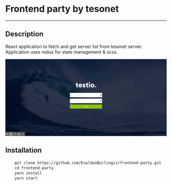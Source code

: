 # Frontend party by tesonet

---

## Description

React application to fetch and get server list from tesonet server. Application uses redux for state management & scss.

![alt text](./gif/app.gif "Logo Title Text 1")

## Installation

```
    git clone https://github.com/EvaldasBurlingis/frontend-party.git
    cd frontend-party
    yarn install
    yarn start
```